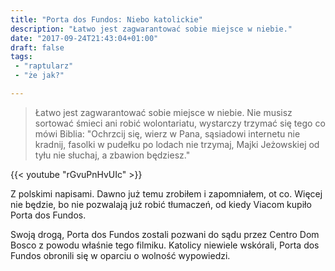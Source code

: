 ```yaml
---
title: "Porta dos Fundos: Niebo katolickie"
description: "Łatwo jest zagwarantować sobie miejsce w niebie."
date: "2017-09-24T21:43:04+01:00"
draft: false
tags:
 - "raptularz"
 - "że jak?"

---
```


> Łatwo jest zagwarantować sobie miejsce w niebie. Nie musisz sortować śmieci
> ani robić wolontariatu, wystarczy trzymać się tego co mówi Biblia: "Ochrzcij
> się, wierz w Pana, sąsiadowi internetu nie kradnij, fasolki w pudełku po
> lodach nie trzymaj, Majki Jeżowskiej od tyłu nie słuchaj, a zbawion
> będziesz."

<!--more-->

{{< youtube "rGvuPnHvUIc" >}}

Z polskimi napisami. Dawno już temu zrobiłem i zapomniałem, ot co. Więcej nie
będzie, bo nie pozwalają już robić tłumaczeń, od kiedy Viacom kupiło Porta dos
Fundos.

Swoją drogą, Porta dos Fundos zostali pozwani do sądu przez Centro Dom Bosco z
powodu właśnie tego filmiku. Katolicy niewiele wskórali, Porta dos Fundos
obronili się w oparciu o wolność wypowiedzi.
